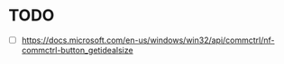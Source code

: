 # TODO

- [ ] <https://docs.microsoft.com/en-us/windows/win32/api/commctrl/nf-commctrl-button_getidealsize>

